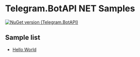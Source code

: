 # Telegram.BotAPI NET Samples
[![NuGet version (Telegram.BotAPI)](https://img.shields.io/nuget/v/Telegram.BotAPI.svg?style=flat-square)](https://www.nuget.org/packages/Telegram.BotAPI/)

## Sample list
- [Hello World](Hello%20World/readme.md)